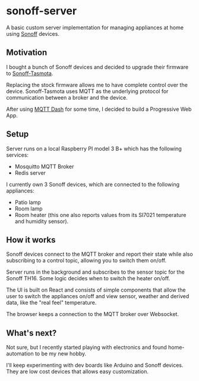 # sonoff-server
A basic custom server implementation for managing appliances at home using [Sonoff](http://sonoff.itead.cc/en/) devices.

## Motivation
I bought a bunch of Sonoff devices and decided to upgrade their firmware to [Sonoff-Tasmota](https://github.com/arendst/Sonoff-Tasmota).

Replacing the stock firmware allows me to have complete control over the device.
Sonoff-Tasmota uses MQTT as the underlying protocol for communication between a broker and the device.

After using [MQTT Dash](https://play.google.com/store/apps/details?id=net.routix.mqttdash&hl=en) for some time, I decided to build a Progressive Web App.

## Setup
Server runs on a local Raspberry PI model 3 B+ which has the following services:
- Mosquitto MQTT Broker
- Redis server

I currently own 3 Sonoff devices, which are connected to the following appliances:
- Patio lamp
- Room lamp
- Room heater (this one also reports values from its SI7021 temperature and humidity sensor).

## How it works
Sonoff devices connect to the MQTT broker and report their state while also subscribing to a control topic, allowing you to switch them on/off.

Server runs in the background and subscribes to the sensor topic for the Sonoff TH16. Some logic decides when to switch the heater on/off.

The UI is built on React and consists of simple components that allow the user to switch the appliances on/off and view sensor, weather and derived data, like the "real feel" temperature.

The browser keeps a connection to the MQTT broker over Websocket.

## What's next?
Not sure, but I recently started playing with electronics and found home-automation to be my new hobby.

I'll keep experimenting with dev boards like Arduino and Sonoff devices. They are low cost devices that allows easy customization.

